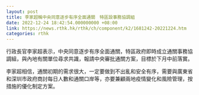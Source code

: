 ```yaml
---
layout: post
title: 李家超稱中央同意逐步有序全面通關　特區設事務協調組
date: 2022-12-24 18:42:54.000000000 +08:00
link: https://news.rthk.hk/rthk/ch/component/k2/1681242-20221224.htm
categories: rthk
---
```


行政長官李家超表示，中央同意逐步有序全面通關，特區政府即時成立通關事務協調組，與內地有關單位尋求共識，報請中央審批通關方案，目標於下月中前落實。

李家超相信，通關初期的需求很大，一定要做到不出亂和安全有序，需要與廣東省和深圳市政府商討每日人數和通關口岸等，亦要兼顧兩地疫情變化和風險管理，按措施的優化制定方案。

